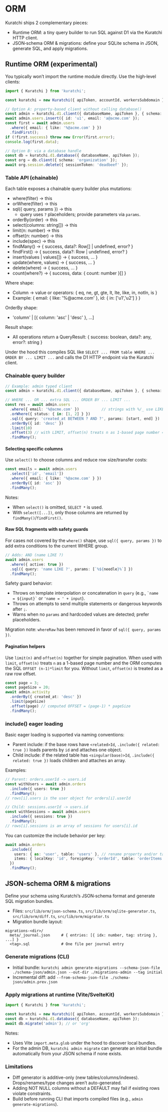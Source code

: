 # ORM

Kuratchi ships 2 complementary pieces:

- Runtime ORM: a tiny query builder to run SQL against D1 via the Kuratchi HTTP client.
- JSON‑schema ORM & migrations: define your SQLite schema in JSON, generate SQL, and apply migrations.

## Runtime ORM (experimental)

You typically won’t import the runtime module directly. Use the high‑level clients:

```ts
import { Kuratchi } from 'kuratchi';

const kuratchi = new Kuratchi({ apiToken, accountId, workersSubdomain });

// Option A: property-based client without calling database()
const admin = kuratchi.d1.client({ databaseName, apiToken }, { schema: 'admin' });
await admin.users.insert({ id: 'u1', email: 'a@acme.com' });
const first = await admin.users
  .where({ email: { like: '%@acme.com' } })
  .findFirst();
if (!first.success) throw new Error(first.error);
console.log(first.data);

// Option B: via a database handle
const db = kuratchi.d1.database({ databaseName, apiToken });
const org = db.client({ schema: 'organization' });
await org.session.delete({ sessionToken: 'deadbeef' });

```

### Table API (chainable)

Each table exposes a chainable query builder plus mutations:

- where(filter) -> this
- orWhere(filter) -> this
- sql({ query, params }) -> this  
  - query uses `?` placeholders; provide parameters via `params`.
- orderBy(order) -> this
- select(columns: string[]) -> this
- limit(n: number) -> this
- offset(n: number) -> this
- include(spec) -> this
- findMany() -> { success, data?: Row[] | undefined, error? }
- findFirst() -> { success, data?: Row | undefined, error? }
- insert(values | values[]) -> { success, ... }
- update(where, values) -> { success, ... }
- delete(where) -> { success, ... }
- count(where?) -> { success, data: { count: number }[] }

Where shape:

- Column -> value or operators: { eq, ne, gt, gte, lt, lte, like, in, notIn, is }
- Example: { email: { like: '%@acme.com' }, id: { in: ['u1','u2'] } }

OrderBy shape:

- 'column' | [{ column: 'asc' | 'desc' }, ...]

Result shape:

- All operations return a QueryResult: { success: boolean, data?: any, error?: string }

Under the hood this compiles SQL like `SELECT ... FROM table WHERE ... ORDER BY ... LIMIT ...` and calls the D1 HTTP endpoint via the Kuratchi client.

### Chainable query builder

```ts
// Example: admin typed client
const admin = kuratchi.d1.client({ databaseName, apiToken }, { schema: 'admin' });

// WHERE ... OR ... extra SQL ... ORDER BY ... LIMIT ...
const res = await admin.users
  .where({ email: '%@acme.com' })          // strings with %/_ use LIKE automatically
  .orWhere({ status: { in: [1, 2] } })
  .sql({ query: 'created_at BETWEEN ? AND ?', params: [start, end] })
  .orderBy({ id: 'desc' })
  .limit(10)
  .offset(3) // with LIMIT, offset(n) treats n as 1-based page number => OFFSET (n-1)*LIMIT
  .findMany();
```

#### Selecting specific columns

Use `select()` to choose columns and reduce row size/transfer costs:

```ts
const emails = await admin.users
  .select(['id', 'email'])
  .where({ email: { like: '%@acme.com' } })
  .orderBy({ id: 'asc' })
  .findMany();
```

Notes:

- When `select()` is omitted, `SELECT *` is used.
- With `select([...])`, only those columns are returned by `findMany()`/`findFirst()`.

#### Raw SQL fragments with safety guards

For cases not covered by the `where()` shape, use `sql({ query, params })` to add extra conditions to the current WHERE group.

```ts
// Adds: AND (name LIKE ?)
await admin.users
  .where({ active: true })
  .sql({ query: 'name LIKE ?', params: [`%${needle}%`] })
  .findMany();
```

Safety guard behavior:

- Throws on template interpolation or concatenation in `query` (e.g., `` `name = ${input}` `` or `'name = ' + input`).
- Throws on attempts to send multiple statements or dangerous keywords after `;`.
- Warns when no `params` and hardcoded values are detected; prefer placeholders.

Migration note: `whereRaw` has been removed in favor of `sql({ query, params })`.

#### Pagination helpers

Use `limit(n)` and `offset(n)` together for simple pagination. When used with `limit`, `offset(n)` treats `n` as a 1-based page number and the ORM computes the SQL `OFFSET (n-1)*limit` for you. Without `limit`, `offset(n)` is treated as a raw row offset.

```ts
const page = 3;
const pageSize = 20;
await admin.activity
  .orderBy({ created_at: 'desc' })
  .limit(pageSize)
  .offset(page) // computed OFFSET = (page-1) * pageSize
  .findMany();
```

### include() eager loading

Basic eager loading is supported via naming conventions:

- Parent include: if the base rows have `<related>Id`, `.include({ related: true })` loads parents by `id` and attaches one object.
- Child include: if the related table has `<singular(base)>Id`, `.include({ related: true })` loads children and attaches an array.

Examples:

```ts
// Parent: orders.userId -> users.id
const withUsers = await admin.orders
  .include({ users: true })
  .findMany();
// rows[i].users is the user object for orders[i].userId

// Child: sessions.userId -> users.id
const withSessions = await admin.users
  .include({ sessions: true })
  .findMany();
// rows[i].sessions is an array of sessions for users[i].id
```

You can customize the include behavior per key:

```ts
await admin.orders
  .include({
    users: { as: 'user', table: 'users' }, // rename property and/or target table
    items: { localKey: 'id', foreignKey: 'orderId', table: 'orderItems' }, // child side
  })
  .findMany();
```


## JSON‑schema ORM & migrations

Define your schema using Kuratchi’s JSON‑schema format and generate SQL migration bundles.

- Files: `src/lib/orm/json-schema.ts`, `src/lib/orm/sqlite-generator.ts`, `src/lib/orm/diff.ts`, `src/lib/orm/migrator.ts`
- Migration bundle layout:

```
migrations-<dir>/
  meta/_journal.json     # { entries: [{ idx: number, tag: string }, ...] }
  <tag>.sql              # One file per journal entry
```

### Generate migrations (CLI)

- Initial bundle: `kuratchi admin generate-migrations --schema-json-file ./schema-json/admin.json --out-dir ./migrations-admin --tag initial`
- Incremental diff: add `--from-schema-json-file ./schema-json/admin.prev.json`

### Apply migrations at runtime (Vite/SvelteKit)

```ts
import { Kuratchi } from 'kuratchi';

const kuratchi = new Kuratchi({ apiToken, accountId, workersSubdomain });
const db = kuratchi.d1.database({ databaseName, apiToken });
await db.migrate('admin'); // or 'org'
```

Notes:

- Uses Vite `import.meta.glob` under the hood to discover local bundles.
- For the admin DB, `kuratchi admin migrate` can generate an initial bundle automatically from your JSON schema if none exists.

### Limitations

- Diff generator is additive-only (new tables/columns/indexes). Drops/renames/type changes aren’t auto-generated.
- Adding NOT NULL columns without a DEFAULT may fail if existing rows violate constraints.
- Build before running CLI that imports compiled files (e.g., `admin generate-migrations`).
